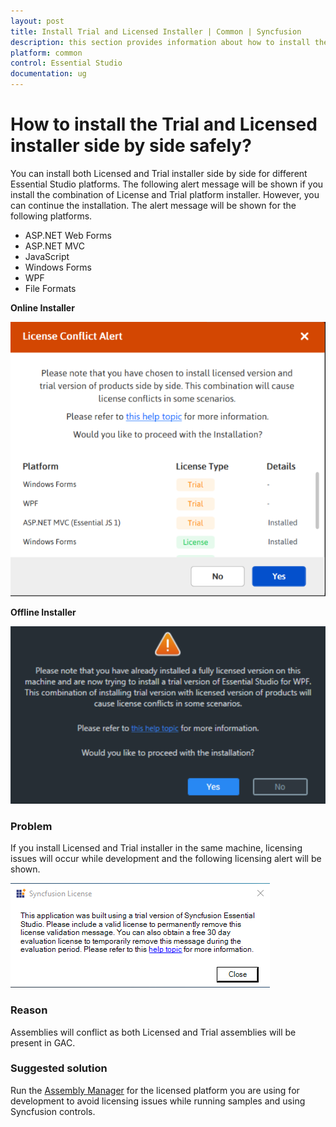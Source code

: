 ```yaml
---
layout: post
title: Install Trial and Licensed Installer | Common | Syncfusion
description: this section provides information about how to install the trial and licensed installer side by side safely?
platform: common
control: Essential Studio
documentation: ug
---
```



# How to install the Trial and Licensed installer side by side safely?

You can install both Licensed and Trial installer side by side for different Essential Studio platforms. The following alert message will be shown if you install the combination of License and Trial platform installer. However, you can continue the installation. The alert message will be shown for the following platforms.

* ASP.NET Web Forms
* ASP.NET MVC
* JavaScript
* Windows Forms
* WPF
* File Formats  

**Online Installer**

![License Conflict Alert](Errors/Side-by-side_img2.png)

**Offline Installer**

![Alert Message](Errors/Side-by-side_img1.png)


### Problem

If you install Licensed and Trial installer in the same machine, licensing issues will occur while development and the following licensing alert will be shown.

![Syncfusion License](Errors/Side-by-side_img3.png)

### Reason

Assemblies will conflict as both Licensed and Trial assemblies will be present in GAC.

### Suggested solution

Run the [Assembly Manager](https://help.syncfusion.com/common/essential-studio/utilities#assembly-manager) for the licensed platform you are using for development to avoid licensing issues while running samples and using Syncfusion controls.

